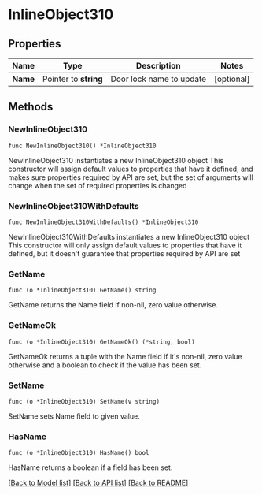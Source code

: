 # InlineObject310

## Properties

Name | Type | Description | Notes
------------ | ------------- | ------------- | -------------
**Name** | Pointer to **string** | Door lock name to update | [optional] 

## Methods

### NewInlineObject310

`func NewInlineObject310() *InlineObject310`

NewInlineObject310 instantiates a new InlineObject310 object
This constructor will assign default values to properties that have it defined,
and makes sure properties required by API are set, but the set of arguments
will change when the set of required properties is changed

### NewInlineObject310WithDefaults

`func NewInlineObject310WithDefaults() *InlineObject310`

NewInlineObject310WithDefaults instantiates a new InlineObject310 object
This constructor will only assign default values to properties that have it defined,
but it doesn't guarantee that properties required by API are set

### GetName

`func (o *InlineObject310) GetName() string`

GetName returns the Name field if non-nil, zero value otherwise.

### GetNameOk

`func (o *InlineObject310) GetNameOk() (*string, bool)`

GetNameOk returns a tuple with the Name field if it's non-nil, zero value otherwise
and a boolean to check if the value has been set.

### SetName

`func (o *InlineObject310) SetName(v string)`

SetName sets Name field to given value.

### HasName

`func (o *InlineObject310) HasName() bool`

HasName returns a boolean if a field has been set.


[[Back to Model list]](../README.md#documentation-for-models) [[Back to API list]](../README.md#documentation-for-api-endpoints) [[Back to README]](../README.md)


